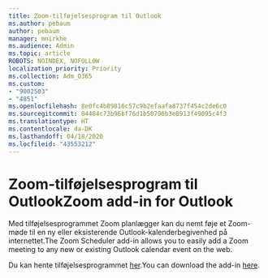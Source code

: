 ```yaml
---
title: Zoom-tilføjelsesprogram til Outlook
ms.author: pebaum
author: pebaum
manager: mnirkhe
ms.audience: Admin
ms.topic: article
ROBOTS: NOINDEX, NOFOLLOW
localization_priority: Priority
ms.collection: Adm_O365
ms.custom:
- "9002503"
- "4851"
ms.openlocfilehash: 8e0fc4b89816c57c9b2efaafa8737f454c2de6c0
ms.sourcegitcommit: 04484c73b96bf76d1b50796b3e8913f49095c4f3
ms.translationtype: HT
ms.contentlocale: da-DK
ms.lasthandoff: 04/18/2020
ms.locfileid: "43553212"
---
```

# <a name="zoom-add-in-for-outlook"></a><span data-ttu-id="ffdb3-102">Zoom-tilføjelsesprogram til Outlook</span><span class="sxs-lookup"><span data-stu-id="ffdb3-102">Zoom add-in for Outlook</span></span>

<span data-ttu-id="ffdb3-103">Med tilføjelsesprogrammet Zoom planlægger kan du nemt føje et Zoom-møde til en ny eller eksisterende Outlook-kalenderbegivenhed på internettet.</span><span class="sxs-lookup"><span data-stu-id="ffdb3-103">The Zoom Scheduler add-in allows you to easily add a Zoom meeting to any new or existing Outlook calendar event on the web.</span></span>

<span data-ttu-id="ffdb3-104">Du kan hente tilføjelsesprogrammet [her](https://go.microsoft.com/fwlink/?linkid=2126413).</span><span class="sxs-lookup"><span data-stu-id="ffdb3-104">You can download the add-in [here](https://go.microsoft.com/fwlink/?linkid=2126413).</span></span>
 